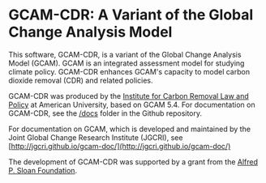 # GCAM-CDR: A Variant of the Global Change Analysis Model

This software, GCAM-CDR, is a variant of the Global Change Analysis Model (GCAM). 
GCAM is an integrated assessment model for studying climate policy. GCAM-CDR 
enhances GCAM's capacity to model carbon dioxide removal (CDR) and related policies.

GCAM-CDR was produced by the [Institute for Carbon Removal Law and Policy](https://www.american.edu/sis/centers/carbon-removal/) 
at American University, based on GCAM 5.4. For documentation on GCAM-CDR, 
see the [/docs](./docs) folder in the Github repository.

For documentation on GCAM, which is developed and maintained by the 
Joint Global Change Research Institute (JGCRI), 
see [http://jgcri.github.io/gcam-doc/](http://jgcri.github.io/gcam-doc/)


The development of GCAM-CDR was supported by a grant from the [Alfred P. Sloan Foundation](https://sloan.org).
